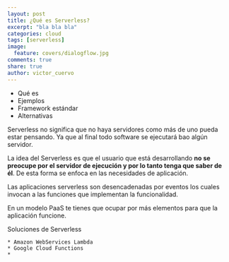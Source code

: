 ```yaml
---
layout: post
title: ¿Qué es Serverless?
excerpt: "bla bla bla"
categories: cloud
tags: [serverless]
image:
  feature: covers/dialogflow.jpg
comments: true
share: true
author: victor_cuervo
---
```


* Qué es
* Ejemplos
* Framework estándar
* Alternativas


Serverless no significa que no haya servidores como más de uno pueda estar pensando. Ya que al final todo software se ejecutará bao algún servidor.

La idea del Serverless es que el usuario que está desarrollando **no se preocupe por el servidor de ejecución y por lo tanto tenga que saber de él**. De esta forma se enfoca en las necesidades de aplicación.

Las aplicaciones serverless son desencadenadas por eventos los cuales invocan a las funciones que implementan la funcionalidad.

En un modelo PaaS te tienes que ocupar por más elementos para que la aplicación funcione.


Soluciones de Serverless

	* Amazon WebServices Lambda
	* Google Cloud Functions
	*
